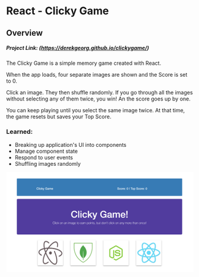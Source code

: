 # React - Clicky Game

## Overview

##### Project Link: (https://derekgeorg.github.io/clickygame/)

The Clicky Game is a simple memory game created with React.

When the app loads, four separate images are shown and the Score is set to 0.

Click an image. They then shuffle randomly. If you go through all the images without selecting any of them twice, you win! An the score goes up by one. 

You can keep playing until you select the same image twice. At that time, the game resets but saves your Top Score.

### Learned:
* Breaking up application's UI into components
* Manage component state
* Respond to user events
* Shuffling images randomly

![screenshot](public/assets/img/clickygame.png)
